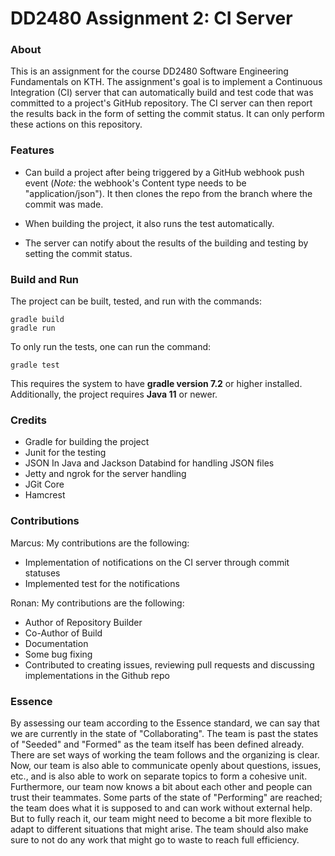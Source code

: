 # DD2480 Assignment 2: CI Server

### About

This is an assignment for the course DD2480 Software Engineering Fundamentals on KTH. The assignment's goal is to implement a Continuous Integration (CI) server that can automatically build and test code that was committed to a project's GitHub repository. The CI server can then report the results back in the form of setting the commit status. It can only perform these actions on this repository.

### Features

* Can build a project after being triggered by a GitHub webhook push event (*Note:* the webhook's Content type needs to be "application/json"). It then clones the repo from the branch where the commit was made.

* When building the project, it also runs the test automatically.

* The server can notify about the results of the building and testing by setting the commit status.


### Build and Run

The project can be built, tested, and run with the commands:

```
gradle build
gradle run
```

To only run the tests, one can run the command:

```
gradle test
```

This requires the system to have **gradle version 7.2** or higher installed. Additionally, the project requires **Java 11** or newer. 

### Credits

* Gradle for building the project
* Junit for the testing
* JSON In Java and Jackson Databind for handling JSON files
* Jetty and ngrok for the server handling
* JGit Core
* Hamcrest

### Contributions
Marcus: My contributions are the following:
* Implementation of notifications on the CI server through commit statuses
* Implemented test for the notifications

Ronan: My contributions are the following:
* Author of Repository Builder
* Co-Author of Build
* Documentation
* Some bug fixing
* Contributed to creating issues, reviewing pull requests and discussing implementations in the Github repo


### Essence

By assessing our team according to the Essence standard, we can say that we are currently in the state of "Collaborating". The team is past the states of "Seeded" and "Formed" as the team itself has been defined already. There are set ways of working the team follows and the organizing is clear. Now, our team is also able to communicate openly about questions, issues, etc., and is also able to work on separate topics to form a cohesive unit. Furthermore, our team now knows a bit about each other and people can trust their teammates. Some parts of the state of "Performing" are reached; the team does what it is supposed to and can work without external help. But to fully reach it, our team might need to become a bit more flexible to adapt to different situations that might arise. The team should also make sure to not do any work that might go to waste to reach full efficiency.
